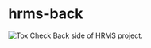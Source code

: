 # hrms-back
![Tox Check](https://github.com/<your-username>/<your-repo-name>/workflows/Tox%20Check/badge.svg)
Back side of HRMS project.
